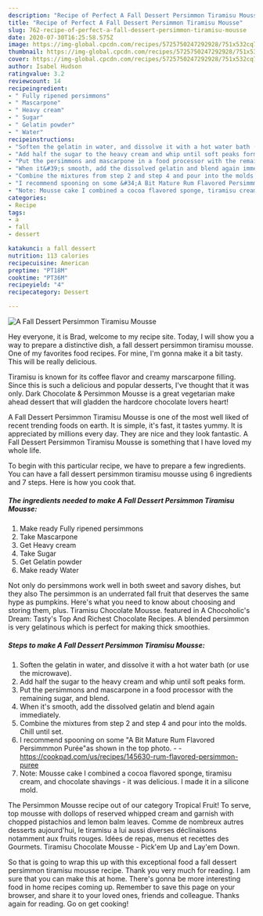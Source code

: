 ```yaml
---
description: "Recipe of Perfect A Fall Dessert Persimmon Tiramisu Mousse"
title: "Recipe of Perfect A Fall Dessert Persimmon Tiramisu Mousse"
slug: 762-recipe-of-perfect-a-fall-dessert-persimmon-tiramisu-mousse
date: 2020-07-30T16:25:58.575Z
image: https://img-global.cpcdn.com/recipes/5725750247292928/751x532cq70/a-fall-dessert-persimmon-tiramisu-mousse-recipe-main-photo.jpg
thumbnail: https://img-global.cpcdn.com/recipes/5725750247292928/751x532cq70/a-fall-dessert-persimmon-tiramisu-mousse-recipe-main-photo.jpg
cover: https://img-global.cpcdn.com/recipes/5725750247292928/751x532cq70/a-fall-dessert-persimmon-tiramisu-mousse-recipe-main-photo.jpg
author: Isabel Hudson
ratingvalue: 3.2
reviewcount: 14
recipeingredient:
- " Fully ripened persimmons"
- " Mascarpone"
- " Heavy cream"
- " Sugar"
- " Gelatin powder"
- " Water"
recipeinstructions:
- "Soften the gelatin in water, and dissolve it with a hot water bath (or use the microwave)."
- "Add half the sugar to the heavy cream and whip until soft peaks form."
- "Put the persimmons and mascarpone in a food processor with the remaining sugar, and blend."
- "When it&#39;s smooth, add the dissolved gelatin and blend again immediately."
- "Combine the mixtures from step 2 and step 4 and pour into the molds. Chill until set."
- "I recommend spooning on some &#34;A Bit Mature Rum Flavored Persimmmon Purée&#34;as shown in the top photo.  https://cookpad.com/us/recipes/145630-rum-flavored-persimmon-puree"
- "Note: Mousse cake I combined a cocoa flavored sponge, tiramisu cream, and chocolate shavings - it was delicious. I made it in a silicone mold."
categories:
- Recipe
tags:
- a
- fall
- dessert

katakunci: a fall dessert 
nutrition: 113 calories
recipecuisine: American
preptime: "PT18M"
cooktime: "PT36M"
recipeyield: "4"
recipecategory: Dessert

---
```



![A Fall Dessert Persimmon Tiramisu Mousse](https://img-global.cpcdn.com/recipes/5725750247292928/751x532cq70/a-fall-dessert-persimmon-tiramisu-mousse-recipe-main-photo.jpg)

Hey everyone, it is Brad, welcome to my recipe site. Today, I will show you a way to prepare a distinctive dish, a fall dessert persimmon tiramisu mousse. One of my favorites food recipes. For mine, I'm gonna make it a bit tasty. This will be really delicious.

Tiramisu is known for its coffee flavor and creamy marscarpone filling. Since this is such a delicious and popular desserts, I&#39;ve thought that it was only. Dark Chocolate &amp; Persimmon Mousse is a great vegetarian make ahead dessert that will gladden the hardcore chocolate lovers heart!

A Fall Dessert Persimmon Tiramisu Mousse is one of the most well liked of recent trending foods on earth. It is simple, it's fast, it tastes yummy. It is appreciated by millions every day. They are nice and they look fantastic. A Fall Dessert Persimmon Tiramisu Mousse is something that I have loved my whole life.


To begin with this particular recipe, we have to prepare a few ingredients. You can have a fall dessert persimmon tiramisu mousse using 6 ingredients and 7 steps. Here is how you cook that.

<!--inarticleads1-->

##### The ingredients needed to make A Fall Dessert Persimmon Tiramisu Mousse:

1. Make ready  Fully ripened persimmons
1. Take  Mascarpone
1. Get  Heavy cream
1. Take  Sugar
1. Get  Gelatin powder
1. Make ready  Water


Not only do persimmons work well in both sweet and savory dishes, but they also The persimmon is an underrated fall fruit that deserves the same hype as pumpkins. Here&#39;s what you need to know about choosing and storing them, plus. Tiramisu Chocolate Mousse. featured in A Chocoholic&#39;s Dream: Tasty&#39;s Top And Richest Chocolate Recipes. A blended persimmon is very gelatinous which is perfect for making thick smoothies. 

<!--inarticleads2-->

##### Steps to make A Fall Dessert Persimmon Tiramisu Mousse:

1. Soften the gelatin in water, and dissolve it with a hot water bath (or use the microwave).
1. Add half the sugar to the heavy cream and whip until soft peaks form.
1. Put the persimmons and mascarpone in a food processor with the remaining sugar, and blend.
1. When it&#39;s smooth, add the dissolved gelatin and blend again immediately.
1. Combine the mixtures from step 2 and step 4 and pour into the molds. Chill until set.
1. I recommend spooning on some &#34;A Bit Mature Rum Flavored Persimmmon Purée&#34;as shown in the top photo. -  - https://cookpad.com/us/recipes/145630-rum-flavored-persimmon-puree
1. Note: Mousse cake I combined a cocoa flavored sponge, tiramisu cream, and chocolate shavings - it was delicious. I made it in a silicone mold.


The Persimmon Mousse recipe out of our category Tropical Fruit! To serve, top mousse with dollops of reserved whipped cream and garnish with chopped pistachios and lemon balm leaves. Comme de nombreux autres desserts aujourd&#39;hui, le tiramisu a lui aussi diverses déclinaisons notamment aux fruits rouges. Idées de repas, menus et recettes des Gourmets. Tiramisu Chocolate Mousse - Pick&#39;em Up and Lay&#39;em Down. 

So that is going to wrap this up with this exceptional food a fall dessert persimmon tiramisu mousse recipe. Thank you very much for reading. I am sure that you can make this at home. There's gonna be more interesting food in home recipes coming up. Remember to save this page on your browser, and share it to your loved ones, friends and colleague. Thanks again for reading. Go on get cooking!
